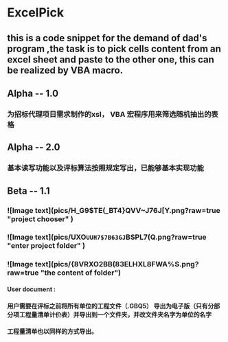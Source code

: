 # ExcelPick
## this is a code snippet for the demand of dad's program ,the task is to pick cells content from an excel sheet and paste to the other one, this can be realized by VBA macro.

## Alpha -- 1.0
### 为招标代理项目需求制作的xsl， VBA 宏程序用来筛选随机抽出的表格
## Alpha -- 2.0
### 基本读写功能以及评标算法按照规定写出，已能够基本实现功能
## Beta -- 1.1
### ![Image text](pics/H_G9$TE(_BT4}QVV~J76J[Y.png?raw=true "project chooser" )
### ![Image text](pics/UXO`UUH7$7B63GJ`BSPL7(Q.png?raw=true "enter project folder" )

### ![Image text](pics/{8VRXO2BB(83ELHXL8FWA%S.png?raw=true "the content of folder")


#### User document : 
#### 用户需要在评标之前将所有单位的工程文件（.GBQ5） 导出为电子版（只有分部分项工程量清单计价表）并导出到一个文件夹，并改文件夹名字为单位的名字
#### 工程量清单也以同样的方式导出。



